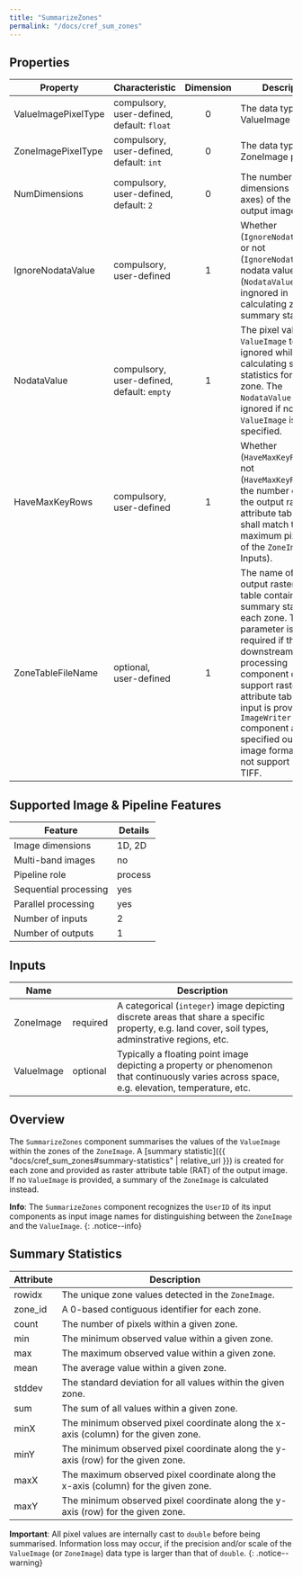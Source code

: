 ```yaml
---
title: "SummarizeZones"
permalink: "/docs/cref_sum_zones"
--- 
```


## Properties

 Property | Characteristic | Dimension | Description 
----------|----------------|:-----------:|-------------
ValueImagePixelType | compulsory,<br>user-defined, default: `float` | 0 | The data type of the ValueImage pixels.
ZoneImagePixelType | compulsory,<br>user-defined, default: `int` | 0 | The data type of the ZoneImage pixels.
NumDimensions | compulsory,<br>user-defined, default: `2` | 0 | The number of dimensions (image axes) of the input and output images.
IgnoreNodataValue | compulsory,<br>user-defined | 1 | Whether (`IgnoreNodataValue=1`) or not (`IgnoreNodataValue=0`) nodata values (`NodataValue`) shall be ingnored in calculating zonal summary statistics.
NodataValue | compulsory,<br>user-defined, default: `empty` | 1 | The pixel value of the `ValueImage` to be ignored while calculating summary statistics for a given zone. The `NodataValue` is ignored if no `ValueImage` is specified.
HaveMaxKeyRows | compulsory,<br>user-defined | 1 | Whether (`HaveMaxKeyRows=1`) or not (`HaveMaxKeyRows=0`) the number of rows of the output raster attribute table (RAT) shall match the maximum pixel value of the `ZoneImage` (s. Inputs).
ZoneTableFileName | optional,<br>user-defined | 1 | The name of the output raster attribute table containing the summary statics for each zone. This parameter is only required if the downstream processing component does not support raster attribute tables or if input is provided to an `ImageWriter` component and the specified output image format does not support RATs, e.g. TIFF.  

## Supported Image & Pipeline Features

Feature | Details 
---------------|---------------
Image dimensions | 1D, 2D
Multi-band images | no
Pipeline role | process
Sequential processing | yes
Parallel processing | yes
Number of inputs | 2
Number of outputs | 1

## Inputs

Name            |          | Description
----------------|----------|---------------
ZoneImage       | required | A categorical (`integer`) image depicting discrete areas that share a specific property, e.g. land cover, soil types, adminstrative regions, etc.
ValueImage      | optional | Typically a floating point image depicting a property or phenomenon that continuously varies across space, e.g. elevation, temperature, etc.

## Overview

The `SummarizeZones` component summarises the values of the `ValueImage` within the zones of the `ZoneImage`. A [summary statistic]({{ "docs/cref_sum_zones#summary-statistics" | relative_url }}) is created for each zone and provided as raster attribute table (RAT) of the output image. If no `ValueImage` is provided, a summary of the `ZoneImage` is calculated instead.

**Info**: The `SummarizeZones` component recognizes the `UserID` of its input components as input image names for distinguishing between the `ZoneImage` and the `ValueImage`.
{: .notice--info}   

## Summary Statistics

Attribute | Description
----------|--------------
rowidx    | The unique zone values detected in the `ZoneImage`.
zone_id   | A 0-based contiguous identifier for each zone.
count     | The number of pixels within a given zone.
min       | The minimum observed value within a given zone.
max       | The maximum observed value within a given zone.
mean      | The average value within a given zone.
stddev    | The standard deviation for all values within the given zone.
sum       | The sum of all values within a given zone.
minX      | The minimum observed pixel coordinate along the x-axis (column) for the given zone.
minY      | The minimum observed pixel coordinate along the y-axis (row) for the given zone.
maxX      | The maximum observed pixel coordinate along the x-axis (column) for the given zone.
maxY      | The minimum observed pixel coordinate along the y-axis (row) for the given zone.

**Important**: All pixel values are internally cast to `double` before being summarised. Information loss may occur, if the precision and/or scale of the `ValueImage` (or `ZoneImage`) data type is larger than that of `double`.
{: .notice--warning}